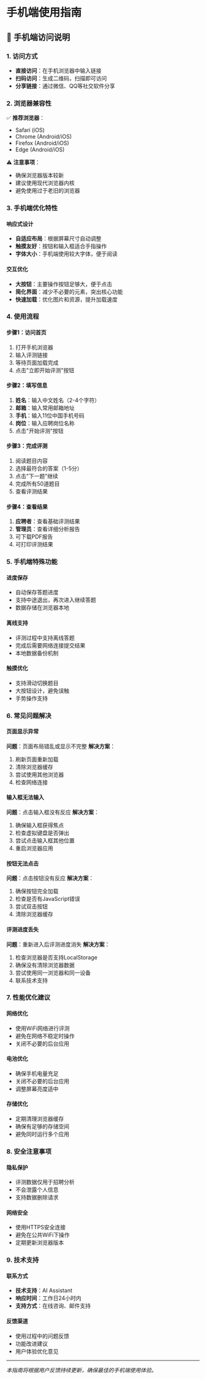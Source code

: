 # 手机端使用指南

## 📱 手机端访问说明

### 1. 访问方式
- **直接访问**：在手机浏览器中输入链接
- **扫码访问**：生成二维码，扫描即可访问
- **分享链接**：通过微信、QQ等社交软件分享

### 2. 浏览器兼容性
✅ **推荐浏览器**：
- Safari (iOS)
- Chrome (Android/iOS)
- Firefox (Android/iOS)
- Edge (Android/iOS)

⚠️ **注意事项**：
- 确保浏览器版本较新
- 建议使用现代浏览器内核
- 避免使用过于老旧的浏览器

### 3. 手机端优化特性

#### 响应式设计
- **自适应布局**：根据屏幕尺寸自动调整
- **触摸友好**：按钮和输入框适合手指操作
- **字体大小**：手机端使用较大字体，便于阅读

#### 交互优化
- **大按钮**：主要操作按钮足够大，便于点击
- **简化界面**：减少不必要的元素，突出核心功能
- **快速加载**：优化图片和资源，提升加载速度

### 4. 使用流程

#### 步骤1：访问首页
1. 打开手机浏览器
2. 输入评测链接
3. 等待页面加载完成
4. 点击"立即开始评测"按钮

#### 步骤2：填写信息
1. **姓名**：输入中文姓名（2-4个字符）
2. **邮箱**：输入常用邮箱地址
3. **手机**：输入11位中国手机号码
4. **岗位**：输入应聘岗位名称
5. 点击"开始评测"按钮

#### 步骤3：完成评测
1. 阅读题目内容
2. 选择最符合的答案（1-5分）
3. 点击"下一题"继续
4. 完成所有50道题目
5. 查看评测结果

#### 步骤4：查看结果
1. **应聘者**：查看基础评测结果
2. **管理员**：查看详细分析报告
3. 可下载PDF报告
4. 可打印评测结果

### 5. 手机端特殊功能

#### 进度保存
- 自动保存答题进度
- 支持中途退出，再次进入继续答题
- 数据存储在浏览器本地

#### 离线支持
- 评测过程中支持离线答题
- 完成后需要网络连接提交结果
- 本地数据备份机制

#### 触摸优化
- 支持滑动切换题目
- 大按钮设计，避免误触
- 手势操作支持

### 6. 常见问题解决

#### 页面显示异常
**问题**：页面布局错乱或显示不完整
**解决方案**：
1. 刷新页面重新加载
2. 清除浏览器缓存
3. 尝试使用其他浏览器
4. 检查网络连接

#### 输入框无法输入
**问题**：点击输入框没有反应
**解决方案**：
1. 确保输入框获得焦点
2. 检查虚拟键盘是否弹出
3. 尝试点击输入框其他位置
4. 重启浏览器应用

#### 按钮无法点击
**问题**：点击按钮没有反应
**解决方案**：
1. 确保按钮完全加载
2. 检查是否有JavaScript错误
3. 尝试双击按钮
4. 清除浏览器缓存

#### 评测进度丢失
**问题**：重新进入后评测进度消失
**解决方案**：
1. 检查浏览器是否支持LocalStorage
2. 确保没有清除浏览器数据
3. 尝试使用同一浏览器和同一设备
4. 联系技术支持

### 7. 性能优化建议

#### 网络优化
- 使用WiFi网络进行评测
- 避免在网络不稳定时操作
- 关闭不必要的后台应用

#### 电池优化
- 确保手机电量充足
- 关闭不必要的后台应用
- 调整屏幕亮度适中

#### 存储优化
- 定期清理浏览器缓存
- 确保有足够的存储空间
- 避免同时运行多个应用

### 8. 安全注意事项

#### 隐私保护
- 评测数据仅用于招聘分析
- 不会泄露个人信息
- 支持数据删除请求

#### 网络安全
- 使用HTTPS安全连接
- 避免在公共WiFi下操作
- 定期更新浏览器版本

### 9. 技术支持

#### 联系方式
- **技术支持**：AI Assistant
- **响应时间**：工作日24小时内
- **支持方式**：在线咨询、邮件支持

#### 反馈渠道
- 使用过程中的问题反馈
- 功能改进建议
- 用户体验优化意见

---

*本指南将根据用户反馈持续更新，确保最佳的手机端使用体验。*
